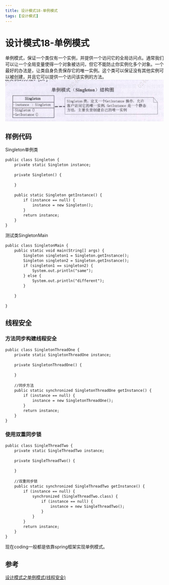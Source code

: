 ```yaml
---
title: 设计模式18-单例模式
tags: [设计模式]
---
```

# 设计模式18-单例模式
单例模式，保证一个类仅有一个实例，并提供一个访问它的全局访问点。通常我们可以让一个全局变量使得一个对象被访问，但它不能防止你实例化多个对象。一个最好的办法是，让类自身负责保存它的唯一实例。这个类可以保证没有其他实例可以被创建，并且它可以提供一个访问该实例的方法。
![设计模式-单例模式](/images/sjms18_dlms.png)<br/>

## 样例代码
Singleton单例类
```
public class Singleton {
    private static Singleton instance;

    private Singleton() {

    }

    public static Singleton getInstance() {
        if (instance == null) {
            instance = new Singleton();
        }
        return instance;
    }
}
```

测试类SingletonMain
```
public class SingletonMain {
    public static void main(String[] args) {
        Singleton singleton1 = Singleton.getInstance();
        Singleton singleton2 = Singleton.getInstance();
        if (singleton1 == singleton2) {
            System.out.println("same");
        } else {
            System.out.println("different");
        }

    }

}
```

## 线程安全
### 方法同步构建线程安全
```
public class SingletonThreadOne {
    private static SingletonThreadOne instance;

    private SingletonThreadOne() {

    }

    //同步方法
    public static synchronized SingletonThreadOne getInstance() {
        if (instance == null) {
            instance = new SingletonThreadOne();
        }
        return instance;
    }
}

```

### 使用双重同步锁
```
public class SingleThreadTwo {
    private static SingleThreadTwo instance;

    private SingleThreadTwo() {

    }

    //双重同步锁
    public static synchronized SingleThreadTwo getInstance() {
        if (instance == null) {
            synchronized (SingleThreadTwo.class) {
                if (instance == null) {
                    instance = new SingleThreadTwo();
                }
            }
        }
        return instance;
    }
}
```

现在coding一般都是依靠spring框架实现单例模式。


## 参考
[设计模式之单例模式(线程安全)](https://www.cnblogs.com/xudong-bupt/p/3433643.html)
